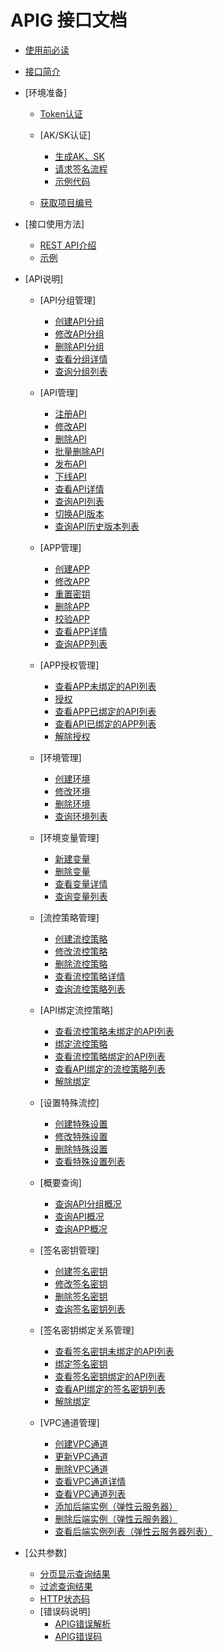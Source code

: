 # APIG 接口文档

-   [使用前必读](使用前必读.md)
-   [接口简介](接口简介.md)
-   [环境准备]
    -   [Token认证](Token认证.md)
    -   [AK/SK认证]
        -   [生成AK、SK](生成AK-SK.md)
        -   [请求签名流程](请求签名流程.md)
        -   [示例代码](示例代码.md)

    -   [获取项目编号](获取项目编号.md)

-   [接口使用方法]
    -   [REST API介绍](REST-API介绍.md)
    -   [示例](示例.md)

-   [API说明]
    -   [API分组管理]
        -   [创建API分组](创建API分组.md)
        -   [修改API分组](修改API分组.md)
        -   [删除API分组](删除API分组.md)
        -   [查看分组详情](查看分组详情.md)
        -   [查询分组列表](查询分组列表.md)

    -   [API管理]
        -   [注册API](注册API.md)
        -   [修改API](修改API.md)
        -   [删除API](删除API.md)
        -   [批量删除API](批量删除API.md)
        -   [发布API](发布API.md)
        -   [下线API](下线API.md)
        -   [查看API详情](查看API详情.md)
        -   [查询API列表](查询API列表.md)
        -   [切换API版本](切换API版本.md)
        -   [查询API历史版本列表](查询API历史版本列表.md)

    -   [APP管理]
        -   [创建APP](创建APP.md)
        -   [修改APP](修改APP.md)
        -   [重置密钥](重置密钥.md)
        -   [删除APP](删除APP.md)
        -   [校验APP](校验APP.md)
        -   [查看APP详情](查看APP详情.md)
        -   [查询APP列表](查询APP列表.md)

    -   [APP授权管理]
        -   [查看APP未绑定的API列表](查看APP未绑定的API列表.md)
        -   [授权](授权.md)
        -   [查看APP已绑定的API列表](查看APP已绑定的API列表.md)
        -   [查看API已绑定的APP列表](查看API已绑定的APP列表.md)
        -   [解除授权](解除授权.md)

    -   [环境管理]
        -   [创建环境](创建环境.md)
        -   [修改环境](修改环境.md)
        -   [删除环境](删除环境.md)
        -   [查询环境列表](查询环境列表.md)

    -   [环境变量管理]
        -   [新建变量](新建变量.md)
        -   [删除变量](删除变量.md)
        -   [查看变量详情](查看变量详情.md)
        -   [查询变量列表](查询变量列表.md)

    -   [流控策略管理]
        -   [创建流控策略](创建流控策略.md)
        -   [修改流控策略](修改流控策略.md)
        -   [删除流控策略](删除流控策略.md)
        -   [查看流控策略详情](查看流控策略详情.md)
        -   [查询流控策略列表](查询流控策略列表.md)

    -   [API绑定流控策略]
        -   [查看流控策略未绑定的API列表](查看流控策略未绑定的API列表.md)
        -   [绑定流控策略](绑定流控策略.md)
        -   [查看流控策略绑定的API列表](查看流控策略绑定的API列表.md)
        -   [查看API绑定的流控策略列表](查看API绑定的流控策略列表.md)
        -   [解除绑定](解除绑定.md)

    -   [设置特殊流控]
        -   [创建特殊设置](创建特殊设置.md)
        -   [修改特殊设置](修改特殊设置.md)
        -   [删除特殊设置](删除特殊设置.md)
        -   [查看特殊设置列表](查看特殊设置列表.md)

    -   [概要查询]
        -   [查询API分组概况](查询API分组概况.md)
        -   [查询API概况](查询API概况.md)
        -   [查询APP概况](查询APP概况.md)

    -   [签名密钥管理]
        -   [创建签名密钥](创建签名密钥.md)
        -   [修改签名密钥](修改签名密钥.md)
        -   [删除签名密钥](删除签名密钥.md)
        -   [查询签名密钥列表](查询签名密钥列表.md)

    -   [签名密钥绑定关系管理]
        -   [查看签名密钥未绑定的API列表](查看签名密钥未绑定的API列表.md)
        -   [绑定签名密钥](绑定签名密钥.md)
        -   [查看签名密钥绑定的API列表](查看签名密钥绑定的API列表.md)
        -   [查看API绑定的签名密钥列表](查看API绑定的签名密钥列表.md)
        -   [解除绑定](解除绑定API.md)

    -   [VPC通道管理]
        -   [创建VPC通道](创建VPC通道.md)
        -   [更新VPC通道](更新VPC通道.md)
        -   [删除VPC通道](删除VPC通道.md)
        -   [查看VPC通道详情](查看VPC通道详情.md)
        -   [查看VPC通道列表](查看VPC通道列表.md)
        -   [添加后端实例（弹性云服务器）](添加后端实例（弹性云服务器）.md)
        -   [删除后端实例（弹性云服务器）](删除后端实例（弹性云服务器）.md)
        -   [查看后端实例列表（弹性云服务器列表）](查看后端实例列表（弹性云服务器列表）.md)


-   [公共参数]
    -   [分页显示查询结果](分页显示查询结果.md)
    -   [过滤查询结果](过滤查询结果.md)
    -   [HTTP状态码](HTTP状态码.md)
    -   [错误码说明]
        -   [APIG错误解析](APIG错误解析.md)
        -   [APIG错误码](APIG错误码.md)

